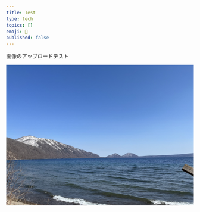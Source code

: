 ```yaml
---
title: Test
type: tech
topics: []
emoji: 🔖
published: false
---
```

画像のアップロードテスト

![lake](/images/test-zenn-wysiwyg/bc496473-0be4-4473-8c54-eb6578ce369e.jpeg)
